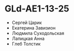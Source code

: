 # GLd-AE1-13-25
- Сергей Царик
- Екатерина Завизион
- Людмила Суходольская
- Лапицкая Анна
- Глеб Толстик
